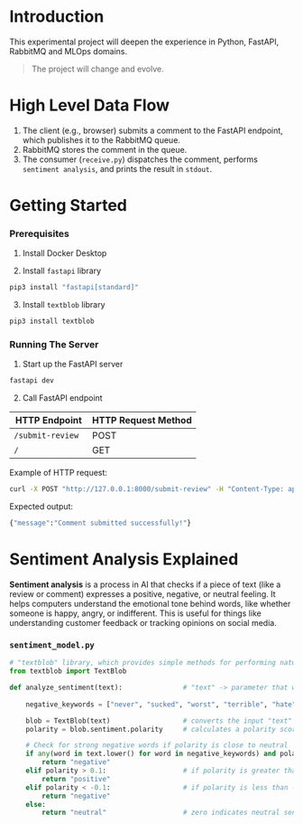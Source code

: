 # Introduction

This experimental project will deepen the experience in Python, FastAPI, RabbitMQ and MLOps domains.

> The project will change and evolve.

# High Level Data Flow

<!-- 1. Comment Submission: A comment is submitted to FastAPI endpoint, which publishes it to RabbitMQ.
1. Message Queueing: RabbitMQ stores the comment in the queue.
1. Message Processing: The `receive.py` component fetches each comment, performs `sentiment analysis`, and prints the result. -->

1. The client (e.g., browser) submits a comment to the FastAPI endpoint, which publishes it to the RabbitMQ queue.
1. RabbitMQ stores the comment in the queue.
1. The consumer (`receive.py`) dispatches the comment, performs `sentiment analysis`, and prints the result in `stdout`.

# Getting Started

### Prerequisites

1. Install Docker Desktop

2. Install `fastapi` library

```bash
pip3 install "fastapi[standard]"
```

3. Install `textblob` library

```bash
pip3 install textblob
```

### Running The Server

1. Start up the FastAPI server

```bash
fastapi dev
```

2. Call FastAPI endpoint

| HTTP Endpoint         | HTTP Request Method     |
|-----------------------|-------------------------|
| `/submit-review `     | POST                    |
| `/`                   | GET                     |


Example of HTTP request:

```bash
curl -X POST "http://127.0.0.1:8000/submit-review" -H "Content-Type: application/json" -d '{"text": "I hate this product!"}'
```

Expected output:

```bash
{"message":"Comment submitted successfully!"}
```

# Sentiment Analysis Explained

**Sentiment analysis** is a process in AI that checks if a piece of text (like a review or comment) expresses a positive, negative, or neutral feeling. It helps computers understand the emotional tone behind words, like whether someone is happy, angry, or indifferent. This is useful for things like understanding customer feedback or tracking opinions on social media.

### `sentiment_model.py`

```python
# "textblob" library, which provides simple methods for performing natural language processing (NLP) tasks, such as sentiment analysis.
from textblob import TextBlob

def analyze_sentiment(text):               # "text" -> parameter that will be analyzed
    
    negative_keywords = ["never", "sucked", "worst", "terrible", "hate", "awful"] # specific negative keywords to enhance detection

    blob = TextBlob(text)                  # converts the input "text" into a TextBlob object
    polarity = blob.sentiment.polarity     # calculates a polarity score for the text, a value between -1.0 and 1.0

    # Check for strong negative words if polarity is close to neutral
    if any(word in text.lower() for word in negative_keywords) and polarity <= 0:
        return "negative"
    elif polarity > 0.1:                   # if polarity is greater than 0.1, it returns "positive"
        return "positive"                  
    elif polarity < -0.1:                  # if polarity is less than -0.1, it returns "negative
        return "negative"
    else:
        return "neutral"                   # zero indicates neutral sentiment
```

